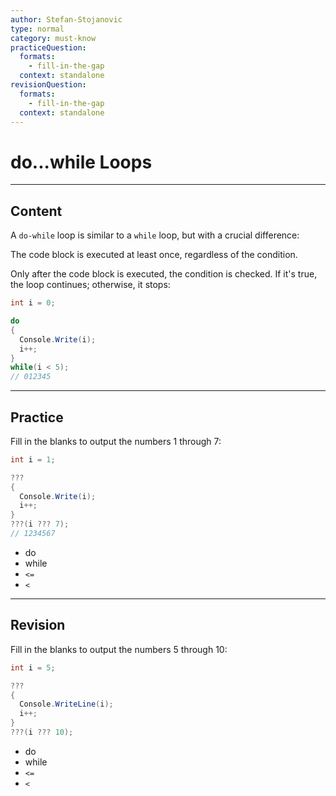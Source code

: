 ```yaml
---
author: Stefan-Stojanovic
type: normal
category: must-know
practiceQuestion:
  formats:
    - fill-in-the-gap
  context: standalone
revisionQuestion:
  formats:
    - fill-in-the-gap
  context: standalone
---
```


# do...while Loops

---

## Content
A `do-while` loop is similar to a `while` loop, but with a crucial difference:

The code block is executed at least once, regardless of the condition. 

Only after the code block is executed, the condition is checked. If it's true, the loop continues; otherwise, it stops:

```csharp
int i = 0;

do
{
  Console.Write(i);
  i++;
}
while(i < 5);
// 012345
```


---
## Practice

Fill in the blanks to output the numbers 1 through 7:

```csharp
int i = 1;

???
{
  Console.Write(i);
  i++;
}
???(i ??? 7);
// 1234567
```

- do
- while
- `<=`
- `<`

---
## Revision

Fill in the blanks to output the numbers 5 through 10:

```csharp
int i = 5;

???
{
  Console.WriteLine(i);
  i++;
}
???(i ??? 10);

```

- do
- while
- `<=`
- `<`
